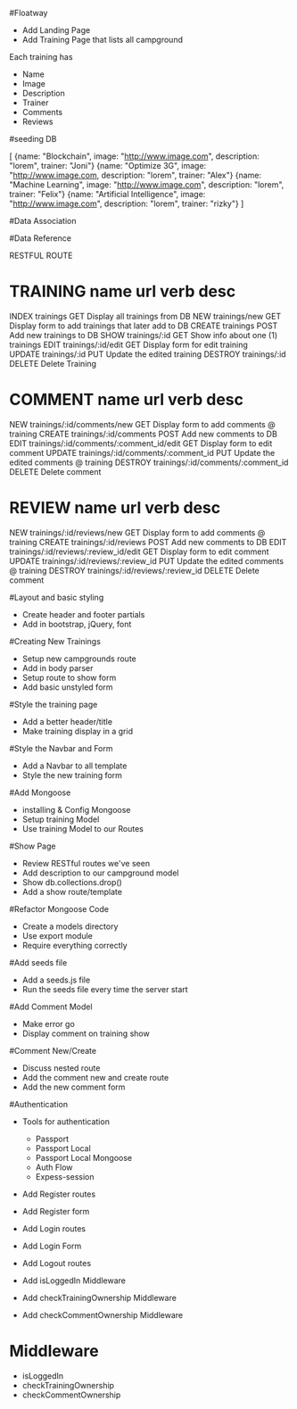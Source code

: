 #Floatway

* Add Landing Page
* Add Training Page that lists all campground


Each training has
* Name
* Image
* Description
* Trainer
* Comments
* Reviews

#seeding DB

[
	{name: "Blockchain", image: "http://www.image.com", description: "lorem", trainer: "Joni"}
	{name: "Optimize 3G", image: "http://www.image.com, description: "lorem", trainer: "Alex"}
	{name: "Machine Learning", image: "http://www.image.com", description: "lorem", trainer: "Felix"}
	{name: "Artificial Intelligence", image: "http://www.image.com", description: "lorem", trainer: "rizky"}
]


#Data Association

#Data Reference

RESTFUL ROUTE

TRAINING
name      url                   verb      desc
=====================================================
INDEX     trainings   	        GET       Display all trainings from DB
NEW       trainings/new 	    GET       Display form to add trainings that later add to DB
CREATE    trainings         	POST      Add new trainings to DB
SHOW      trainings/:id       	GET       Show info about one (1) trainings
EDIT	  trainings/:id/edit	GET		  Display form for edit training		
UPDATE	  trainings/:id			PUT		  Update the edited training
DESTROY	  trainings/:id			DELETE	  Delete Training

COMMENT
name      url                   					verb      desc
=========================================================================
NEW       trainings/:id/comments/new   				GET       Display form to add comments @ training
CREATE    trainings/:id/comments   					POST      Add new comments to DB
EDIT	  trainings/:id/comments/:comment_id/edit	GET		  Display form to edit comment
UPDATE	  trainings/:id/comments/:comment_id		PUT		  Update the edited comments @ training
DESTROY	  trainings/:id/comments/:comment_id		DELETE	  Delete comment

REVIEW
name      url                   					verb      desc
=========================================================================
NEW       trainings/:id/reviews/new   				GET       Display form to add comments @ training
CREATE    trainings/:id/reviews   					POST      Add new comments to DB
EDIT	  trainings/:id/reviews/:review_id/edit		GET		  Display form to edit comment
UPDATE	  trainings/:id/reviews/:review_id			PUT		  Update the edited comments @ training
DESTROY	  trainings/:id/reviews/:review_id			DELETE	  Delete comment



#Layout and basic styling
* Create header and footer partials
* Add in bootstrap, jQuery, font


#Creating New Trainings
* Setup new campgrounds route
* Add in body parser
* Setup route to show form
* Add basic unstyled form

#Style the training page
* Add a better header/title
* Make training display in a grid

#Style the Navbar and Form
* Add a Navbar to all template
* Style the new training form

#Add Mongoose
* installing & Config Mongoose
* Setup training Model
* Use training Model to our Routes

#Show Page 
* Review RESTful routes we've seen
* Add description to our campground model
* Show db.collections.drop()
* Add a show route/template

#Refactor Mongoose Code
* Create a models directory
* Use export module
* Require everything correctly

#Add seeds file
* Add a seeds.js file
* Run the seeds file every time the server start

#Add Comment Model
* Make error go
* Display comment on training show

#Comment New/Create
* Discuss nested route
* Add the comment new and create route
* Add the new comment form


#Authentication
* Tools for authentication
	* Passport
	* Passport Local
	* Passport Local Mongoose
	* Auth Flow
	* Expess-session
* Add Register routes
* Add Register form

* Add Login routes
* Add Login Form

* Add Logout routes
* Add isLoggedIn Middleware
* Add checkTrainingOwnership Middleware
* Add checkCommentOwnership Middleware



# Middleware
* isLoggedIn
* checkTrainingOwnership
* checkCommentOwnership


